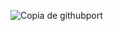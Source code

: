 ![Copia de githubport](https://github.com/user-attachments/assets/c0bed80f-ea7e-4af3-bad7-99664e7efee9)
